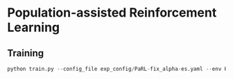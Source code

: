 # Population-assisted Reinforcement Learning

## Training
```python
python train.py --config_file exp_config/PaRL-fix_alpha-es.yaml --env Hopper-v3
```